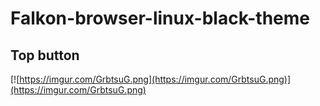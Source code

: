 # Falkon-browser-linux-black-theme

## Top button
[![https://imgur.com/GrbtsuG.png](https://imgur.com/GrbtsuG.png)](https://imgur.com/GrbtsuG.png)
